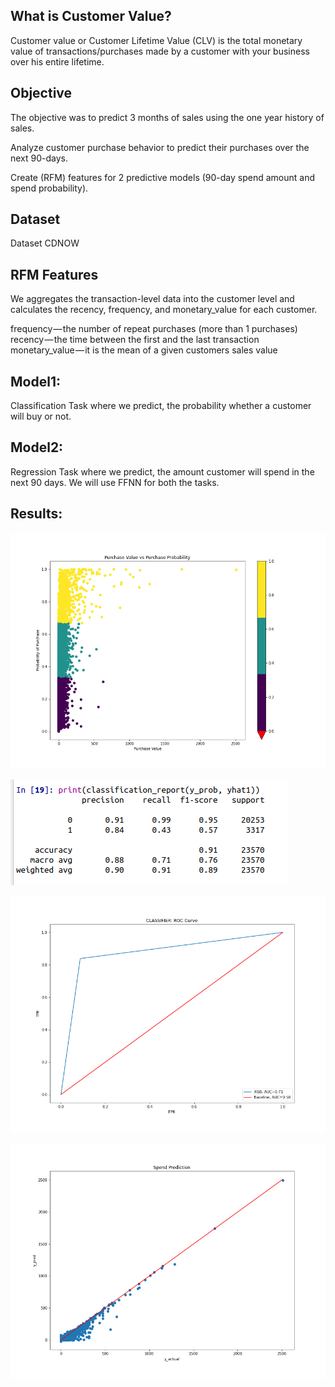 ## What is Customer Value?

Customer value or Customer Lifetime Value (CLV) is the total monetary value of transactions/purchases made by a customer with your business over his entire lifetime.

## Objective

The objective was to predict 3 months of sales using the one year history of sales.

Analyze customer purchase behavior to predict their purchases over the next 90-days. 

Create (RFM) features for 2 predictive models (90-day spend amount and spend probability).

## Dataset

Dataset CDNOW

## RFM Features

We aggregates the transaction-level data into the customer level and calculates the recency, frequency, and monetary_value for each customer.

frequency — the number of repeat purchases (more than 1 purchases)
recency — the time between the first and the last transaction
monetary_value — it is the mean of a given customers sales value

## Model1:
Classification Task where we predict, the probability whether a customer will buy or not. 

## Model2: 
Regression Task where we predict, the amount customer will spend in the next 90 days.
We will use FFNN for both the tasks.

## Results:

![1](img/plot1.png)

![2](img/purchase_prediction.png)

![3](img/ROC.png)

![4](img/price_prediction.png)

